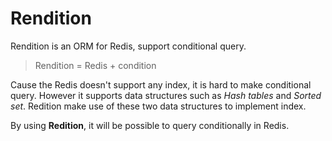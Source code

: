 # Rendition

Rendition is an ORM for Redis, support conditional query.

>  Rendition = Redis + condition

Cause the Redis doesn't support any index, it is hard to make conditional query. However it supports data structures such as *Hash tables* and *Sorted set*. Redition make use of these two data structures to implement index.

By using **Redition**, it will be possible to query conditionally in Redis.